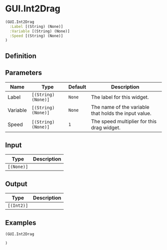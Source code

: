 # GUI.Int2Drag

```clojure
(GUI.Int2Drag
  :Label [(String) (None)]
  :Variable [(String) (None)]
  :Speed [(String) (None)]
)
```

## Definition


## Parameters
| Name | Type | Default | Description |
|------|------|---------|-------------|
| Label | `[(String) (None)]` | `None` | The label for this widget. |
| Variable | `[(String) (None)]` | `None` | The name of the variable that holds the input value. |
| Speed | `[(String) (None)]` | `1` | The speed multiplier for this drag widget. |


## Input
| Type | Description |
|------|-------------|
| `[(None)]` |  |


## Output
| Type | Description |
|------|-------------|
| `[(Int2)]` |  |


## Examples

```clojure
(GUI.Int2Drag

)
```
